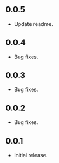 ## 0.0.5

- Update readme.

## 0.0.4

- Bug fixes.

## 0.0.3

- Bug fixes.

## 0.0.2

- Bug fixes.

## 0.0.1

- Initial release.
